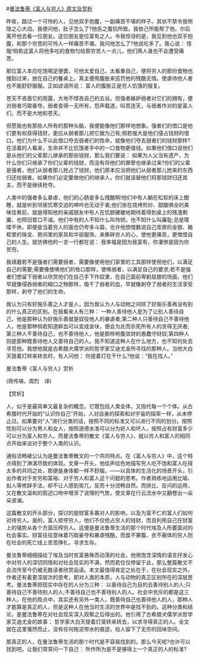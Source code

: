 #[曼法鲁蒂《富人与穷人》原文及赏析](https://www.vrrw.net/wx/11147.html)

昨夜，路过一个可怜的人，见他双手抱腹，一副痛苦不堪的样子。其状不禁令我恻隐之心大动，我便问他，肚子怎么了?他告之腹饥所致。我依己所能帮了他。尔后离开他去看一位朋友。这位朋友是位富有之人。令我惊讶的是，我见到他也双手抱腹，和那个穷苦的可怜人一样痛苦不堪。我问他怎么了?他说吃多了。我心说： 怪哉!倘若这富人将他多吃的食物匀给那穷苦人一点儿，他们两人谁也不会遭受痛苦。

那位富人本应吃饱喝足便罢，可他太爱自己，太看重自己，便将穷人的那份食物也搜刮过来，放在自己的餐桌上。真主便用腹胀来惩罚他的残酷无情。使虐待他人者也不能舒舒服服。正如谚语所说： 富人的腹胀正是穷人饥饿的报复。

苍天不吝啬它的雨露，大地不悭吝自己的五谷。但强者嫉妒弱者对它们的拥有，便对弱者巧取豪夺。弱者变得一无所有，怨声载道，叫苦连天，与弱者作对的是富人们，而不是大地和苍天。

但愿我也有那些人所有的那种头脑，我便能像他们那样地想象。强者们的借口是他们更有权获得钱财，更应从弱者那儿把它据为己有;倘若强大是他们侵占钱财的借口，他们为什么不以此借口夺去弱者们的性命，就像他们夺去弱者们的钱财那样?在活着的人看来，生命并不比饥饿者手中的一口食物更值钱。如果他们借口说他们是从他们的父辈那儿继承的那些钱财，那么我们要说： 如果为人父当有遗产，为什么你们只继承了你们父辈的钱财，而没有将他们的罪孽也继承过来?你们的父辈是强者，他们从弱者那儿抢占了钱财，他们原本应当把他们从弱者那儿抢来的东西归还给弱者。如果你们必定要做他们的继承人，你们就该替他们将那钱财归还其主，而不是继续抢夺。

人类中的强者多么暴虐，他们的心肠是多么残酷啊!他们中有人躺在松软的床上酣睡，就是听到邻居饥寒交迫的呻吟也无动于衷;他们坐在烧烤煎炒、甜酸俱全的美味佳肴前，就是得知他的亲戚朋友中有人在饥肠辘辘地期待着得到桌上的残渣剩羹，也照旧胃口不减。他们中有的人不知什么叫怜悯，也不知什么叫廉耻;总是喋喋不休，即便是当着穷人的面也仍夸多斗靡，也许他想借数说自己库房的金银、箱柜里的珠宝、房间里的家具和华丽服饰，来撕碎穷人的心，使他更痛苦，更憎恨自己的人生。就仿佛他的一言一行都在说： 我幸福是因为我富有，你凄惨是因为你贫穷。

我琢磨若不是强者们需要弱者，需要像使用他们家里的工具那样使用他们，以满足自己的需要;需要像使唤他们的牲口那样，使唤弱者，以满足自己的要求;若不是强者们想留下弱者以欣赏他们在自己手下作奴隶，在自己面前卑躬屈膝的场面，他们早就像侵吞弱者的糊口之物那样，吸干了弱者的血，早就像剥夺了弱者的生活享受那样，剥夺了他们的生命。

我认为只有好施乐善之人才是人，因为我认为人与动物之间除了好施乐善再没有别的什么真正的区别。在我看来人有三种： 一种人善待他人是为了让别人善待自己，他是那种认为好施乐善就是奴役他人的暴虐者;第二种人只善待自己不善待他人，他是那种倘若知道鲜血可以变成金块，便会为此而杀死所有人的贪得无厌者;第三种人不善待自己，也不善待他人，他是那样枵腹敛财的愚蠢守财奴;第四种人则是那种既善待他人又善待自己的人。我不知道这种人在什么地方，也不知何处去寻觅他。我想他就是古希腊犬儒学派的哲学家艾迪尤金所寻找的那种人。当他大白天提着灯转来转去时，有人问他： 你提着灯在干什么?他说：“我在找人。”



曼法鲁蒂《富人与穷人》赏析

(蒋传瑛、周烈　译)

【赏析】

人，似乎是最简单又最复杂的概念。它既包括人类全体，又指代每一个个体。从古希腊时代开始的“认识你自己”开始，人对自身的探索和对宇宙的探索一样，从未停止过。如果要对“人”进行分类的话，按照不同的标准又可以进行不同的划分。按照性别可以分为男人和女人，按照道德水准可以分为好人和坏人，按照占有财富多少可以分为富人和穷人。而曼法鲁蒂的散文《富人与穷人》，就以穷人和富人的相同点开始来谈对于整个人类的认识。

通俗流畅被公认为是曼法鲁蒂散文的一个共同特点。在《富人与穷人》中，这个特点得到了淋漓尽致的体现。文章一开头，他绘声绘色地描写穷人吃不饱和富人吃得太多的共同之处，那便是身体都一样不舒服。——以具体的生活化的场景开头，引出作者对于贫穷和富裕、对于穷人和富人这个问题的思考。作者熟练地运用比喻、拟人等修辞手法，却不让人感到突兀，反而十分流畅自然。而排比、反问的运用，又在散文温和的叙述口吻中增添了说理的气势，使文章在行云流水中又翻卷出一朵朵波澜。

这篇散文的开头部分，探讨的是财富多寡对人的影响，以及为富不仁的富人们如何对待穷人。是的，富人掠夺穷人，他们不仅抢占穷人的钱财，而且利用自己在财富上的强势从各个方面压榨穷人。这便是曼法鲁蒂生活的那个时代埃及人所要面对的社会事实。财富往往意味着巧取豪夺和暴虐残酷，而食不果腹、衣不蔽体的穷人则在社会的死亡线上苦苦挣扎，寻求生存。

曼法鲁蒂细细描绘了埃及当时贫富悬殊而动荡的社会，他用饱含深情的语言抒发心中对穷人的深切同情和对社会现实的不满，然而若仅仅停留于此，那么整篇散文不会流传至今仍被无数读者欣赏品读。本文最值得肯定之处在于，在社会现实之外，作者还有着更深层次的思考，即对人类的本质，人与动物的真正区别所在的深层思考。曼法鲁蒂把现实中存在的人分为三种： 以善待自己为目的去善待别人的人;只善待自己不善待别人的人;不善待自己也不善待别人的人。社会中充斥的都是这三种人。在他的观点中，其实还有另外一类人，既善待自己也善待他人的人，那种人才能算是真正的人，但是这种人在他当时生活的世界中是找不到的。这种分类和结论，是曼法鲁蒂在对社会现实深入观察之后得出的。他引用了古希腊犬儒学派哲学家艾迪尤金的故事： 哲学家大白天提着灯笼转来转去，以求寻得真正的人。全文就在这里戛然而止，没有任何拖泥带水的痕迹，给人留下了无穷的回味空间。

那真正的人，在曼法鲁蒂生活的那个时代是不容易找到的。那么今天呢?也许可以找到吧。让我们常常问一下自己： 所作所为是不是够得上一个真正的人的标准?

